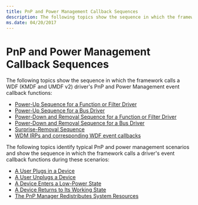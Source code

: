 ```yaml
---
title: PnP and Power Management Callback Sequences
description: The following topics show the sequence in which the framework calls a WDF driver's PnP and Power Management event callback functions
ms.date: 04/20/2017
---
```


# PnP and Power Management Callback Sequences


The following topics show the sequence in which the framework calls a WDF (KMDF and UMDF v2) driver's PnP and Power Management event callback functions:

-   [Power-Up Sequence for a Function or Filter Driver](power-up-sequence-for-a-function-or-filter-driver.md)
-   [Power-Up Sequence for a Bus Driver](power-up-sequence-for-a-bus-driver.md)
-   [Power-Down and Removal Sequence for a Function or Filter Driver](power-down-and-removal-sequence-for-a-function-or-filter-driver.md)
-   [Power-Down and Removal Sequence for a Bus Driver](power-down-and-removal-sequence-for-a-bus-driver.md)
-   [Surprise-Removal Sequence](surprise-removal-sequence.md)
-   [WDM IRPs and corresponding WDF event callbacks](./wdm-irps-and-kmdf-event-callback-functions.md)

The following topics identify typical PnP and power management scenarios and show the sequence in which the framework calls a driver's event callback functions during these scenarios:

- [A User Plugs in a Device](a-user-plugs-in-a-device.md)
- [A User Unplugs a Device](a-user-unplugs-a-device.md)
- [A Device Enters a Low-Power State](a-device-enters-a-low-power-state.md)
- [A Device Returns to Its Working State](a-device-returns-to-its-working-state.md)
- [The PnP Manager Redistributes System Resources](the-pnp-manager-redistributes-system-resources.md)
 

